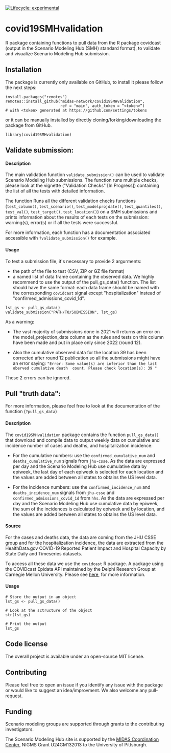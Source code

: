 <!-- badges: start -->
[![Lifecycle: experimental](https://img.shields.io/badge/lifecycle-experimental-orange.svg)](https://lifecycle.r-lib.org/articles/stages.html#experimental)
<!-- badges: end -->

# covid19SMHvalidation

R package containing functions to pull data from the R package covidcast 
(output in the Scenario Modeling Hub (SMH) standard format), to validate and
visualize Scenario Modeling Hub submission.

## Installation

The package is currently only available on GitHub, to install it please follow
the next steps:

```{r}
install.packages("remotes")
remotes::install_github("midas-network/covid19SMHvalidation", 
                        ref = "main", auth_token = “<token>”) 
# with <token> generated at https://github.com/settings/tokens
```

or it can be manually installed by directly cloning/forking/downloading the 
package from GitHub.

```{r}
library(covid19SMHvalidation)
```

## Validate submission:

#### Description

The main validation function `validate_submission()` can be used to validate
Scenario Modeling Hub submissions. The function runs multiple checks, please
look at the vignette ("Validation Checks" [In Progress]) containing the list
of all the tests with detailed information. 

The function Runs all the different validation checks functions 
(`test_column()`, `test_scenario()`, `test_modelprojdate()`, 
`test_quantiles()`, `test_val()`, `test_target()`, `test_location()`) 
on a SMH submissions and prints information about the results of each 
tests on the submission: warning(s), error(s) or if all the tests were 
successful.

For more information, each function has a documentation associated accessible
with `?validate_submission()` for example. 

#### Usage

To test a submission file, it's necessary to provide 2 argurments:

 * the path of the file to test (CSV, ZIP or GZ file format)
 * a named list of data frame containing the observed data. We highly recommend 
 to use the output of the pull_gs_data() function. The list should have the 
 same format: each data frame should be named with the corresponding `covidcast` 
 signal except "hospitalization" instead of "confirmed_admissions_covid_1d".

```{r}
lst_gs <- pull_gs_data()
validate_submission("PATH/TO/SUBMISSION", lst_gs)
```

As a warning:

  * The vast majority of submissions done in 2021 will returns an error on the 
model_projection_date column as the rules and tests on this column have been 
made and put in place only since 2022 (round 12).

  * Also the cumulative observed data for the location 39 has been corrected 
  after round 12 publication so all the submissions might have an error saying:
  `"Error: Some value(s) are inferior than the last oberved cumulative death 
count. Please check location(s): 39 "`

These 2 errors can be ignored.

## Pull "truth data":

For more information, please feel free to look at the documentation of the 
function (`?pull_gs_data`)

#### Description

The `covid19SMHvalidation` package contains the function `pull_gs_data()` that
download and compile data to output weekly data on cumulative and 
incidence number of cases and deaths, and hospitalization incidence:

  * For the cumulative numbers: use the `confirmed_cumulative_num` and 
  `deaths_cumulative_num` signals from `jhu-csse`. As the data are expressed 
  per day and the Scenario Modeling Hub use cumulative data by epiweek, the 
  last day of each epiweek is selected for each location and the values are 
  added between all states to obtains the US level data.
    
  * For the incidence numbers: use the `confirmed_incidence_num` and 
  `deaths_incidence_num` signals from `jhu-csse` and 
  `confirmed_admissions_covid_1d` from `hhs`. As the data are expressed per 
  day and the Scenario Modeling Hub use cumulative data by epiweek, the sum of 
  the incidences is calculated by epiweek and by location, and the values are 
  added between all states to obtains the US level data.

#### Source

For the cases and deaths data, the data are coming from the JHU CSSE group and
for the  hospitalization incidence, the data are extracted from the 
HealthData.gov COVID-19 Reported Patient Impact and Hospital Capacity by State 
Daily and Timeseries datasets. 

To access all these data we use the `covidcast` R package. A package using the 
COVIDcast Epidata API maintained by the Delphi Research Group at Carnegie 
Mellon University. Please see 
[here](http://127.0.0.1:42884/help/library/covid19SMHvalidation/help/https://cran.r-project.org/web/packages/covidcast/index.html), 
for more information. 

#### Usage

```{r}
# Store the output in an object
lst_gs <- pull_gs_data()

# Look at the sctructure of the object
str(lst_gs)

# Print the output
lst_gs
```

## Code license

The overall project is available under an open-source MIT license.

## Contributing

Please feel free to open an issue if you identify any issue with the 
package or would like to suggest an idea/improvment. We also welcome
any pull-request. 

## Funding

Scenario modeling groups are supported through grants to the 
contributing investigators.

The Scenario Modeling Hub site is supported by the 
[MIDAS Coordination Center](https://midasnetwork.us/), 
NIGMS Grant U24GM132013 to the University of Pittsburgh.

